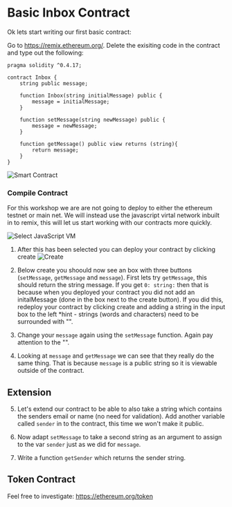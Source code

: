 # Basic Inbox Contract


Ok lets start writing our first basic contract:

Go to https://remix.ethereum.org/. Delete the exisiting code in the contract and type out the following:

```
pragma solidity ^0.4.17;

contract Inbox {
    string public message;
    
    function Inbox(string initialMessage) public {
        message = initialMessage;
    }
    
    function setMessage(string newMessage) public {
        message = newMessage;
    }
    
    function getMessage() public view returns (string){
        return message;
    }
}

````

![Smart Contract](https://github.com/RachBLondon/smart-contracts-quick-intro/blob/master/images/smartcontract-2.png)

### Compile Contract
For this workshop we are are not going to deploy to either the ethereum testnet or main net. We will instead use the javascript virtal network inbuilt in to remix, this will let us start working with our contracts more quickly.

![Select JavaScript VM](https://github.com/RachBLondon/smart-contracts-quick-intro/blob/master/images/javascript-vm.png?raw=true)

1. After this has been selected you can deploy your contract by clicking create ![Create](https://github.com/RachBLondon/smart-contracts-quick-intro/blob/master/images/create.png?raw=true) 

2. Below create you shoould now see an box with three buttons (`setMessage`, `getMessage` and `message`). First lets try `getMessage`, this should return the string message. If you get `0: string:` then that is because when you deployed your contract you did not add an initalMessage (done in the box next to the create button). If you did this, redeploy your contract by clicking create and adding a string in the input box to the left *hint - strings (words and characters) need to be surrounded with "".

3. Change your `message` again using the `setMessage` function. Again pay attention to the "".

4. Looking at `message` and `getMessage` we can see that they really do the same thing. That is because `message` is a public string so it is viewable outside of the contract. 


## Extension

5. Let's extend our contract to be able to also take a string which contains the senders email or name (no need for validation). Add another variable called `sender` in to the contract, this time we won't make it public.

6. Now adapt `setMessage` to take a second string as an argument to assign to the var `sender` just as we did for `message`.

7. Write a function `getSender` which returns the sender string.



## Token Contract
Feel free to investigate:
https://ethereum.org/token






